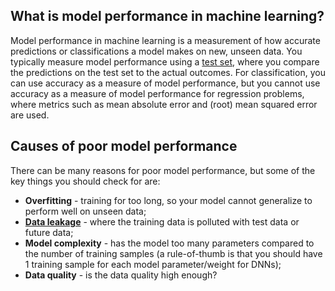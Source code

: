 **What is model performance in machine learning?**
--------------------------------------------------

Model performance in machine learning is a measurement of how accurate predictions or classifications a model makes on new, unseen data. You typically measure model performance using a [test set](https://www.hopsworks.ai/dictionary/test-set), where you compare the predictions on the test set to the actual outcomes. For classification, you can use accuracy as a measure of model performance, but you cannot use accuracy as a measure of model performance for regression problems, where metrics such as mean absolute error and (root) mean squared error are used.

**Causes of poor model performance**
------------------------------------

There can be many reasons for poor model performance, but some of the key things you should check for are:

* **Overfitting** - training for too long, so your model cannot generalize to perform well on unseen data;
* [**Data leakage**](https://www.hopsworks.ai/dictionary/data-leakage) - where the training data is polluted with test data or future data;
* **Model complexity** - has the model too many parameters compared to the number of training samples (a rule-of-thumb is that you should have 1 training sample for each model parameter/weight for DNNs);
* **Data quality** - is the data quality high enough?
